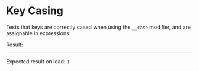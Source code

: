 # Key Casing

Tests that keys are correctly cased when using the `__case` modifier, and are assignable in expressions.

<div data-signals-foo-bar="0" data-signals-foo-bar__case.kebab="0" data-signals-foo-bar__case.snake="0"
  data-signals-foo-bar__case.pascal="0">
  Result:
  <code id="result" data-init="$fooBar=0.25; $foo-bar=0.25; $foo_bar=0.25; $FooBar=0.25"
    data-text="$fooBar + $foo-bar + $foo_bar + $FooBar"></code>
  <hr />
  Expected result on load: <code>1</code>
</div>